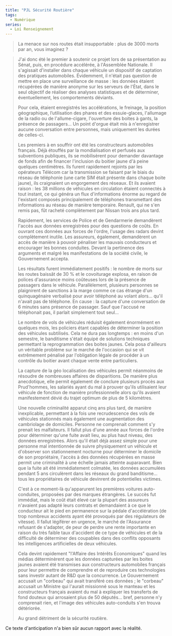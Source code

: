 ```yaml
---
title: "PJL Sécurité Routière"
tags:
  - Numérique
series:
  - Loi Renseignement
---
```


> La menace sur nos routes était insupportable&nbsp;: plus de 3000 morts par an, vous imaginez&nbsp;?

<!-- more -->

> J'ai donc été le premier à soutenir ce projet lors de sa présentation au Sénat, puis, en procédure accélérée, à l'Assemblée Nationale. Il s'agissait d'installer dans chaque véhicule un dispositif de captation des pratiques automobiles. Évidemment, il n'était pas question de mettre en place une surveillance de masse&nbsp;: les données étaient récupérées de manière anonyme sur les serveurs de l'État, dans le seul objectif de réaliser des analyses statistiques et de déterminer, éventuellement, les comportements déviants.
>
>   Pour cela, étaient enregistrés les accélérations, le freinage, la position géographique, l’utilisation des phares et des essuie-glaces, l'allumage de la radio ou de l'allume-cigare, l'ouverture des boites à gants, la présence de passagers… Un point d'orgue était mis à n'enregistrer aucune conversation entre personnes, mais uniquement les durées de celles-ci.
>
>   Les premiers à en souffrir ont été les constructeurs automobiles français. Déjà étouffés par la mondialisation et perfusés aux subventions publiques, ils se mobilisèrent pour demander davantage de fonds afin de financer l'inclusion du boitier jaune d'à peine quelques centimètres. Ils furent rapidement rejoints par les opérateurs Télécom car la transmission se faisant par le biais du réseau de téléphonie (une carte SIM était présente dans chaque boite jaune), ils craignaient un engorgement des réseaux. Et ils avaient raison&nbsp;: les 38 millions de véhicules en circulation étaient connectés à tout instant, ce qui généra un flux d'informations énorme au regard de l'existant composés principalement de téléphones transmettant des informations au réseau de manière temporaire. Renault, qui ne s'en remis pas, fût racheté complètement par Nissan trois ans plus tard.
>
>   Rapidement, les services de Police et de Gendarmerie demandèrent l'accès aux données enregistrées pour des questions de coûts. En ouvrant ces données aux forces de l'ordre, l'usage des radars devint complètement inutile. Les assureurs, également, demandèrent un accès de manière à pouvoir pénaliser les mauvais conducteurs et encourager les bonnes conduites. Devant la pertinence des arguments et malgré les manifestations de la société civile, le Gouvernement accepta.
>
>   Les résultats furent immédiatement positifs&nbsp;: le nombre de morts sur les routes baissât de 30 % et le covoiturage explosa, en raison de polices d'assurance moins coûteuses lors de la présence de passagers dans le véhicule. Parallèlement, plusieurs personnes se plaignirent de sanctions à la marge comme ce cas étrange d'un quinquagénaire verbalisé pour avoir téléphoné au volant alors… qu'il n'avait pas de téléphone. En cause&nbsp;: la capture d'une conversation de 6 minutes sans présence de passager. Sauf que l'accusé ne téléphonait pas, il parlait simplement tout seul…
>
>   Le nombre de vols de véhicules réduisit également énormément en quelques mois, les policiers étant capables de déterminer la position des véhicules subtilisés. Cela ne dura pas longtemps&nbsp;: en moins d'un semestre, le banditisme s'était équipé de solutions techniques permettant la reprogrammation des boites jaunes. Cela posa d'ailleurs un véritable problème sur le marché de l'occasion qui se vit extrêmement pénalisé par l'obligation légale de procéder à un contrôle du boitier avant chaque vente entre particuliers.
>
>   La capture de la géo localisation des véhicules permit néanmoins de résoudre de nombreuses affaires de disparitions. De manière plus anecdotique, elle permit également de conclure plusieurs procès aux Prud'hommes, les salariés ayant du mal à prouver qu'ils utilisaient leur véhicule de fonction de manière professionnelle alors qu'ils avaient manifestement dévié du trajet optimum de plus de 5 kilomètres.
>
>   Une nouvelle criminalité apparut cinq ans plus tard, de manière inexplicable, permettant à la fois une recrudescence des vols de véhicules stationnés mais également une augmentation des cambriolage de domiciles. Personne ne comprenait comment s'y prenait les malfaiteurs. Il fallut plus d'une année aux forces de l'ordre pour déterminer qu'une fuite avait lieu, au plus haut niveau, des données enregistrées. Alors qu'il était déjà assez simple pour une personne mal intentionnée de suivre physiquement un véhicule et d'observer son stationnement nocturne pour déterminer le domicile de son propriétaire, l'accès à des données récupérées en masse permit une criminalité à une échelle jamais atteinte auparavant. Bien que la fuite ait été immédiatement colmatée, les données accumulées pendant 5 ans circulèrent dans les réseaux du grand banditisme… tous les propriétaires de véhicule devinrent de potentielles victimes.
>
>   C'est à ce moment-là qu'apparurent les premières voitures auto-conduites, proposées par des marques étrangères. Le succès fut immédiat, mais le coût était élevé car la plupart des assureurs n'avaient pas adapté leurs contrats et demandaient à ce que le conducteur ait le pied en permanence sur la pédale d'accélération (de trop nombreux accidents ayant été provoqués par des régulateurs de vitesse). Il fallut légiférer en urgence, le marché de l'Assurance refusant de s'adapter, de peur de perdre une rente importante en raison du très faible taux d'accident de ce type de véhicules et de la difficulté de déterminer des coupables dans des conflits opposants les intelligences artificielles de deux véhicules.
>
>   Cela devint rapidement "l'Affaire des Intérêts Economiques" quand les médias déterminèrent que les données capturées par les boites jaunes avaient été transmises aux constructeurs automobiles français pour leur permettre de comprendre et de reproduire ces technologies sans investir autant de R&amp;D que la concurrence. Le Gouvernement accusait un "corbeau" qui avait transféré ces données ; le "corbeau" accusait un Ministre qui l'aurait missionné sous le manteau et les constructeurs français avaient du mal à expliquer les transferts de fond douteux qui arrosaient plus de 50 députés… bref, personne n'y comprenait rien, et l'image des véhicules auto-conduits s'en trouva détériorée.
>
>   Au grand détriment de la sécurité routière.

Ce texte d'anticipation n'a bien sûr aucun rapport avec la réalité.
